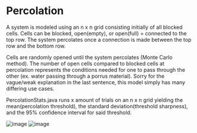 # Percolation
A system is modeled using an n x n grid consisting initially of all blocked cells. Cells can be blocked, open(empty), or open(full) = connected to the top row. The system percolates once a connection is made between the top row and the bottom row. 

Cells are randomly opened until the system percolates (Monte Carlo method). The number of open cells compared to blocked cells at percolation represents the conditions needed for one to pass through the other (ex. water passing through a porrus material). Sorry for the vague/weak explanation in the last sentence, this model simply has many differing use cases.

PercolationStats.java runs x amount of trials on an n x n grid yielding the mean(percolation threshold), the standard deviation(threshold sharpness), and the 95% confidence interval for said threshold.

![image](https://user-images.githubusercontent.com/84862652/129913336-ec5d32e0-b0b1-478b-a438-3ee7077346d7.png)
![image](https://user-images.githubusercontent.com/84862652/129913371-a0c5a9cb-d1d6-4b82-a83a-8e088fbf7fa6.png)
